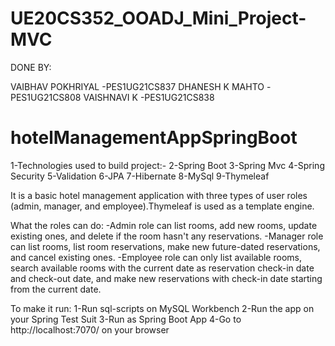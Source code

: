 # UE20CS352_OOADJ_Mini_Project-MVC

DONE BY:

VAIBHAV POKHRIYAL     -PES1UG21CS837
DHANESH K MAHTO       -PES1UG21CS808
VAISHNAVI K           -PES1UG21CS838


# hotelManagementAppSpringBoot
1-Technologies used to build project:-
2-Spring Boot
3-Spring Mvc
4-Spring Security
5-Validation
6-JPA
7-Hibernate
8-MySql
9-Thymeleaf

It is a basic hotel management application with three types of user roles (admin, manager, and employee).Thymeleaf is used as a template engine.

What the roles can do:
-Admin role can list rooms, add new rooms, update existing ones, and delete if the room hasn't any reservations.
-Manager role can list rooms, list room reservations, make new future-dated reservations, and cancel existing ones.
-Employee role can only list available rooms, search available rooms with the current date as reservation check-in date and check-out date, and make new reservations with check-in date starting from the current date.


To make it run:
1-Run sql-scripts on MySQL Workbench
2-Run the app on your Spring Test Suit
3-Run as Spring Boot App
4-Go to http://localhost:7070/ on your browser
